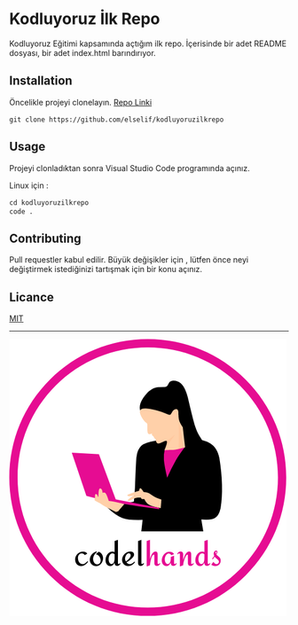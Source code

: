 # Kodluyoruz İlk Repo
Kodluyoruz Eğitimi kapsamında açtığım ilk repo. İçerisinde bir adet README dosyası, bir adet index.html barındırıyor.

## Installation

Öncelikle projeyi clonelayın. [Repo Linki](https://github.com/elselif/kodluyoruzilkrepo)

```
git clone https://github.com/elselif/kodluyoruzilkrepo

```
## Usage

Projeyi clonladıktan sonra Visual Studio Code programında açınız. 

Linux için :

```
cd kodluyoruzilkrepo
code .

```
## Contributing

Pull requestler kabul edilir. Büyük değişikler için , lütfen önce neyi değiştirmek istediğinizi tartışmak için bir konu açınız. 

## Licance 

[MIT]()




---

![](img/else.png)

